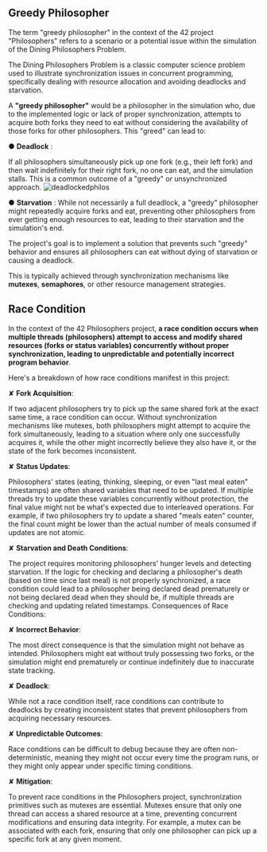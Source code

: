 ## Greedy Philosopher

The term "greedy philosopher" in the context of the 42 project "Philosophers" refers 
to a scenario or a potential issue within the simulation of the Dining Philosophers Problem.

The Dining Philosophers Problem is a classic computer science problem used to illustrate 
synchronization issues in concurrent programming, specifically dealing with resource 
allocation and avoiding deadlocks and starvation.

A **"greedy philosopher"** would be a philosopher in the simulation who, due to the implemented 
logic or lack of proper synchronization, attempts to acquire both forks they need to eat 
without considering the availability of those forks for other philosophers. 
This "greed" can lead to:

● **Deadlock** :

If all philosophers simultaneously pick up one fork (e.g., their left fork) and then wait indefinitely
for their right fork, no one can eat, and the simulation stalls. 
This is a common outcome of a "greedy" or unsynchronized approach.
![deadlockedphilos](https://github.com/user-attachments/assets/357dc2d0-ae67-4900-b29c-00458cdab6da)


● **Starvation** :
While not necessarily a full deadlock, a "greedy" philosopher might repeatedly acquire forks 
and eat, preventing other philosophers from ever getting enough resources to eat, leading to 
their starvation and the simulation's end.

The project's goal is to implement a solution that prevents such "greedy" behavior and ensures 
all philosophers can eat without dying of starvation or causing a deadlock.

This is typically achieved through synchronization mechanisms like **mutexes**, **semaphores**, or other resource management strategies.

## Race Condition

In the context of the 42 Philosophers project, **a race condition occurs when multiple threads (philosophers) attempt to access and modify shared resources (forks or status variables) concurrently without proper synchronization, leading to unpredictable and potentially incorrect program behavior**.

Here's a breakdown of how race conditions manifest in this project:

✘ **Fork Acquisition**:

If two adjacent philosophers try to pick up the same shared fork at the exact same time, a race condition can occur.
Without synchronization mechanisms like mutexes, both philosophers might attempt to acquire the fork simultaneously, leading to a situation where only one successfully acquires it, while the other might incorrectly believe they also have it, or the state of the fork becomes inconsistent.

✘ **Status Updates**:

Philosophers' states (eating, thinking, sleeping, or even "last meal eaten" timestamps) are often shared variables that need to be updated.
If multiple threads try to update these variables concurrently without protection, the final value might not be what's expected due to interleaved operations.
For example, if two philosophers try to update a shared "meals eaten" counter, the final count might be lower than the actual number of meals consumed if updates are not atomic.

✘ **Starvation and Death Conditions**:

The project requires monitoring philosophers' hunger levels and detecting starvation. If the logic for checking and declaring a philosopher's death (based on time since last meal) is not properly synchronized, a race condition could lead to a philosopher being declared dead prematurely or not being declared dead when they should be, if multiple threads are checking and updating related timestamps.
Consequences of Race Conditions:

✘ **Incorrect Behavior**:

The most direct consequence is that the simulation might not behave as intended. Philosophers might eat without truly possessing two forks, or the simulation might end prematurely or continue indefinitely due to inaccurate state tracking.

✘ **Deadlock**:

While not a race condition itself, race conditions can contribute to deadlocks by creating inconsistent states that prevent philosophers from acquiring necessary resources.

✘ **Unpredictable Outcomes**:

Race conditions can be difficult to debug because they are often non-deterministic, meaning they might not occur every time the program runs, or they might only appear under specific timing conditions.

✘ **Mitigation**:

To prevent race conditions in the Philosophers project, synchronization primitives such as mutexes are essential. 
Mutexes ensure that only one thread can access a shared resource at a time, preventing concurrent modifications and ensuring data integrity. For example, a mutex can be associated with each fork, ensuring that only one philosopher can pick up a specific fork at any given moment.
